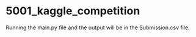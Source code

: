 # 5001_kaggle_competition

Running the main.py file and the output will be in the Submission.csv file.
